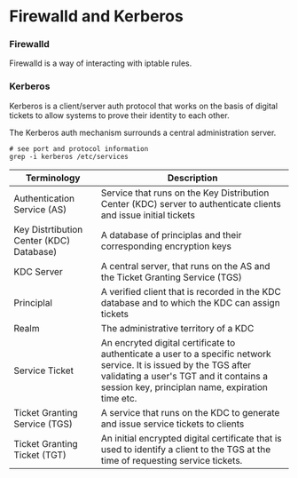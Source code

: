 # Firewalld and Kerberos

### Firewalld

Firewalld is a way of interacting with iptable rules. 

### Kerberos

Kerberos is a client/server auth protocol that works on the basis of digital tickets to allow systems to prove their identity to each other.

The Kerberos auth mechanism surrounds a central  administration server.

```
# see port and protocol information
grep -i kerberos /etc/services
```

| Terminology | Description | 
| --- | --- |
| Authentication Service (AS) | Service that runs on the Key Distribution Center (KDC) server to authenticate clients and issue initial tickets |
| Key Distrtibution Center (KDC) Database) | A database of principlas and their corresponding encryption keys |
|  KDC Server  |  A central server, that runs on the AS and the Ticket Granting Service (TGS) |
| Principlal  | A verified client that is recorded in the KDC database and  to which the KDC can assign tickets |
| Realm  | The administrative territory of a KDC   |
| Service Ticket | An encryted digital certificate to authenticate a user to a specific network service. It is issued by the TGS after validating a user's TGT and it contains a session key, principlan name, expiration time etc. |
| Ticket Granting Service (TGS) | A service that runs on the KDC to generate and issue service tickets to clients |
| Ticket Granting Ticket (TGT) | An initial encrypted digital certificate that is used to identify a client to the TGS at the time of requesting service tickets. |

